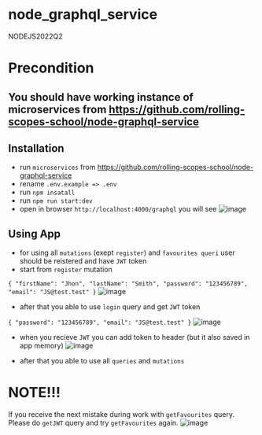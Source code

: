 # node_graphql_service
NODEJS2022Q2

# Precondition
## You should have working instance of microservices from https://github.com/rolling-scopes-school/node-graphql-service

## Installation
- run `microservices` from https://github.com/rolling-scopes-school/node-graphql-service
- rename `.env.example => .env`
- run `npm insatall`
- run `npm run start:dev`
- open in browser `http://localhost:4000/graphql` you will see
![image](https://user-images.githubusercontent.com/33061150/177980662-b5241576-e70d-424d-8658-f1034e4da705.png)

## Using App
- for using all `mutations` (exept `register`) and `favourites queri` user should be reistered and have `JWT` token
- start from `register` mutation

`
{
  "firstName": "Jhon",
  "lastName": "Smith",
  "password": "123456789",
  "email": "JS@test.test"
 }
`
![image](https://user-images.githubusercontent.com/33061150/177982497-3b4f807e-3a88-4b87-9af2-be6eec0b1e9e.png)
- after that you able to use `login` query and get `JWT` token

`
{
  "password": "123456789",
  "email": "JS@test.test"
 }
`
![image](https://user-images.githubusercontent.com/33061150/177982601-e633ae0d-ac2a-4138-99f8-c6fb64f46b22.png)

- when you recieve `JWT` you can add token to header (but it also saved in app memory) 
![image](https://user-images.githubusercontent.com/33061150/177983068-64f2606b-9188-4d1f-9159-0cbf21f9e5dc.png)

- after that you able to use all `queries` and `mutations`


# NOTE!!!
If you receive the next mistake during work with `getFavourites` query. Please do `getJWT` query and try `getFavourites` again.
![image](https://user-images.githubusercontent.com/33061150/178155243-b481ebb9-d631-4c4f-a165-fdfe7d5c12bf.png)
